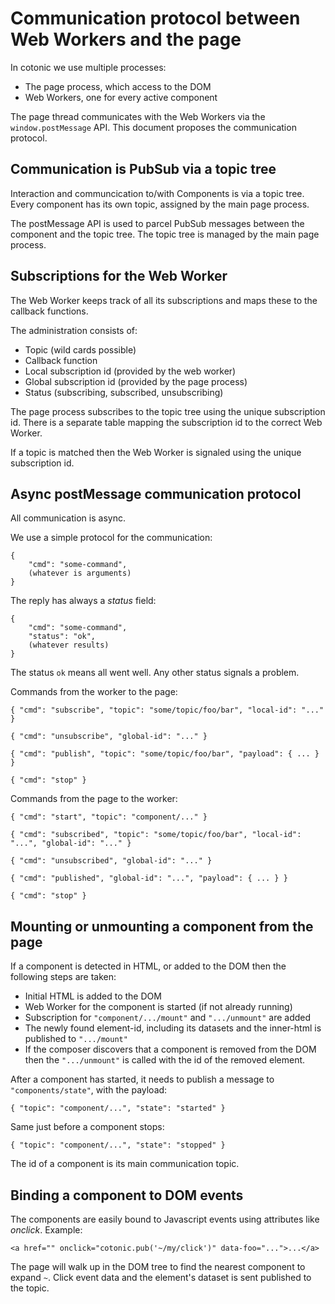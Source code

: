 # Communication protocol between Web Workers and the page

In cotonic we use multiple processes:

 * The page process, which access to the DOM
 * Web Workers, one for every active component

The page thread communicates with the Web Workers via the `window.postMessage` API.
This document proposes the communication protocol.

## Communication is PubSub via a topic tree

Interaction and communcication to/with Components is via a topic tree.
Every component has its own topic, assigned by the main page process.

The postMessage API is used to parcel PubSub messages between the component and the
topic tree. The topic tree is managed by the main page process.

## Subscriptions for the Web Worker

The Web Worker keeps track of all its subscriptions and maps these to the callback
functions.

The administration consists of:

 * Topic (wild cards possible)
 * Callback function
 * Local subscription id (provided by the web worker)
 * Global subscription id (provided by the page process)
 * Status (subscribing, subscribed, unsubscribing)

The page process subscribes to the topic tree using the unique subscription id.
There is a separate table mapping the subscription id to the correct Web Worker.

If a topic is matched then the Web Worker is signaled using the unique subscription id.

## Async postMessage communication protocol

All communication is async.

We use a simple protocol for the communication:

    {
        "cmd": "some-command",
        (whatever is arguments)
    }

The reply has always a *status* field:

    {
        "cmd": "some-command",
        "status": "ok",
        (whatever results)
    }

The status `ok` means all went well.
Any other status signals a problem.

Commands from the worker to the page:

    { "cmd": "subscribe", "topic": "some/topic/foo/bar", "local-id": "..." }

    { "cmd": "unsubscribe", "global-id": "..." }

    { "cmd": "publish", "topic": "some/topic/foo/bar", "payload": { ... } }

    { "cmd": "stop" }

Commands from the page to the worker:

    { "cmd": "start", "topic": "component/..." }

    { "cmd": "subscribed", "topic": "some/topic/foo/bar", "local-id": "...", "global-id": "..." }

    { "cmd": "unsubscribed", "global-id": "..." }

    { "cmd": "published", "global-id": "...", "payload": { ... } }

    { "cmd": "stop" }

## Mounting or unmounting a component from the page

If a component is detected in HTML, or added to the DOM then the following steps are taken:

 * Initial HTML is added to the DOM
 * Web Worker for the component is started (if not already running)
 * Subscription for `"component/.../mount"` and `".../unmount"` are added
 * The newly found element-id, including its datasets and the inner-html is published to `".../mount"`
 * If the composer discovers that a component is removed from the DOM then the `".../unmount"` is called
   with the id of the removed element.

After a component has started, it needs to publish a message to `"components/state"`, with the payload:

    { "topic": "component/...", "state": "started" }

Same just before a component stops:

    { "topic": "component/...", "state": "stopped" }

The id of a component is its main communication topic.


## Binding a component to DOM events

The components are easily bound to Javascript events using attributes like *onclick*.
Example:

    <a href="" onclick="cotonic.pub('~/my/click')" data-foo="...">...</a>

The page will walk up in the DOM tree to find the nearest component to expand `~`.
Click event data and the element's dataset is sent published to the topic.

